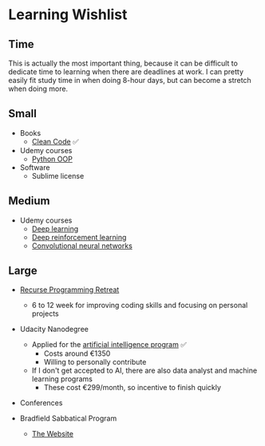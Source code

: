 # Learning Wishlist

## Time
This is actually the most important thing, because it can be difficult to dedicate time to learning when there are deadlines at work. I can pretty easily fit study time in when doing 8-hour days, but can become a stretch when doing more.

## Small
- Books
    + [Clean Code](https://www.amazon.de/Clean-Code-Handbook-Software-Craftsmanship/dp/0132350882/ref=sr_1_6?s=books-intl-de&ie=UTF8&qid=1500539794&sr=1-6&keywords=refactoring) ✅
- Udemy courses
    +  [Python OOP](https://www.udemy.com/python-beyond-the-basics-object-oriented-programming)
- Software
    + Sublime license

## Medium
- Udemy courses
    + [Deep learning](https://www.udemy.com/data-science-deep-learning-in-python/)
    + [Deep reinforcement learning](https://www.udemy.com/deep-reinforcement-learning-in-python/)
    + [Convolutional neural networks](https://www.udemy.com/deep-learning-convolutional-neural-networks-theano-tensorflow/)

## Large
- [Recurse Programming Retreat](https://www.recurse.com/)
    + 6 to 12 week for improving coding skills and focusing on personal projects
- Udacity Nanodegree
    + Applied for the [artificial intelligence program](https://www.udacity.com/ai) ✅
        * Costs around €1350
        * Willing to personally contribute
    + If I don't get accepted to AI, there are also data analyst and machine learning programs
        * These cost €299/month, so incentive to finish quickly
- Conferences

- Bradfield Sabbatical Program
    + [The Website](https://bradfieldcs.com/bsp/)
